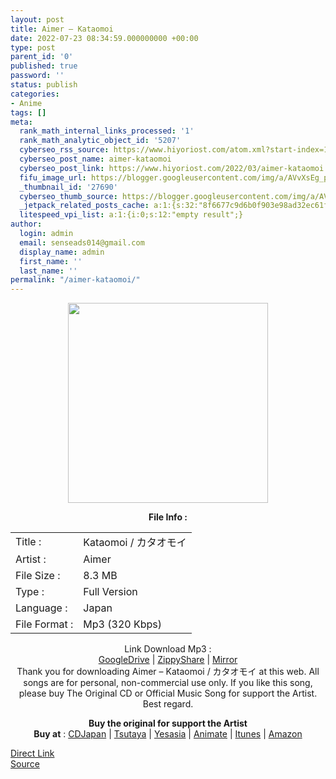 ```yaml
---
layout: post
title: Aimer – Kataomoi
date: 2022-07-23 08:34:59.000000000 +00:00
type: post
parent_id: '0'
published: true
password: ''
status: publish
categories:
- Anime
tags: []
meta:
  rank_math_internal_links_processed: '1'
  rank_math_analytic_object_id: '5207'
  cyberseo_rss_source: https://www.hiyoriost.com/atom.xml?start-index=1
  cyberseo_post_name: aimer-kataomoi
  cyberseo_post_link: https://www.hiyoriost.com/2022/03/aimer-kataomoi.html
  fifu_image_url: https://blogger.googleusercontent.com/img/a/AVvXsEg_pxfvqn5W93YktjfD7kW0Avi5mRawos5sE7kS1wamKrr0OCX5I-ylPPn20V7cYD1bkHT38b-6u8pvd262HoTbNjSHcUy5VKjK2MgUHUSU6CIrBg8FbUT6NaD-vQUD-PcGcOWiGyb6YCZeu6d9Nq5Akz88P1t5DrqskQGK3xmuVZz_Z86pD0O4VjsH
  _thumbnail_id: '27690'
  cyberseo_thumb_source: https://blogger.googleusercontent.com/img/a/AVvXsEg_pxfvqn5W93YktjfD7kW0Avi5mRawos5sE7kS1wamKrr0OCX5I-ylPPn20V7cYD1bkHT38b-6u8pvd262HoTbNjSHcUy5VKjK2MgUHUSU6CIrBg8FbUT6NaD-vQUD-PcGcOWiGyb6YCZeu6d9Nq5Akz88P1t5DrqskQGK3xmuVZz_Z86pD0O4VjsH
  _jetpack_related_posts_cache: a:1:{s:32:"8f6677c9d6b0f903e98ad32ec61f8deb";a:2:{s:7:"expires";i:1658621094;s:7:"payload";a:3:{i:0;a:1:{s:2:"id";i:27923;}i:1;a:1:{s:2:"id";i:27687;}i:2;a:1:{s:2:"id";i:27857;}}}}
  litespeed_vpi_list: a:1:{i:0;s:12:"empty result";}
author:
  login: admin
  email: senseads014@gmail.com
  display_name: admin
  first_name: ''
  last_name: ''
permalink: "/aimer-kataomoi/"
---
```

<div class="separator" style="clear: both; text-align: center;"><img src="{{ site.baseurl }}/assets/2022/07/AVvXsEg_pxfvqn5W93YktjfD7kW0Avi5mRawos5sE7kS1wamKrr0OCX5I-ylPPn20V7cYD1bkHT38b-6u8pvd262HoTbNjSHcUy5VKjK2MgUHUSU6CIrBg8FbUT6NaD-vQUD-PcGcOWiGyb6YCZeu6d9Nq5Akz88P1t5DrqskQGK3xmuVZz_Z86pD0O4VjsH" border="0" data-original-height="600" data-original-width="600" height="320" width="320" /></div>
<p> 
<div class="linkdownload" align="center"><b>File Info : </b></div>
<div class="info2" id="Info">
<table>
<tbody>
<tr>
<td class="tablex">Title :</td>
<td>Kataomoi / カタオモイ</td>
</tr>
<tr>
<td class="tablex">Artist :</td>
<td>Aimer</td>
</tr>
<tr>
<td class="tablex">File Size :</td>
<td>8.3 MB</td>
</tr>
<tr>
<td class="tablex">Type :</td>
<td>Full Version</td>
</tr>
<tr>
<td class="tablex">Language :</td>
<td>Japan</td>
</tr>
<tr>
<td class="tablex">File Format :</td>
<td>Mp3 (320 Kbps)</td>
</tr>
</tbody>
</table>
</div>
<div style="text-align: center;">
<div class="dlbod" id="boxdownload">
<div class="smokeddl">
<div class="linkdownload">Link Download Mp3 : </div>
<div class="smokeurl"><a href="https://drive.google.com/file/d/117Nd9TlzkNB42pCeCTZL_Ts6y0sSdUtE/view?usp=drivesdk" rel="nofollow noopener" target="_blank">GoogleDrive</a> | <a href="https://www47.zippyshare.com/v/C17Vt1F7/file.html" rel="nofollow noopener" target="_blank">ZippyShare</a> | <a href="https://www.mirrored.to/files/FSLGPVDL/Kataomoi._links" rel="nofollow noopener" target="_blank">Mirror</a> </div>
</div>
</div>
</div>
<div class="buycd" align="center">Thank you for downloading Aimer – Kataomoi / カタオモイ at this web. All songs are for personal, non-commercial use only. If you like this song, please buy The Original CD or Official Music Song for support the Artist. Best regard.
<p /></div>
<div class="buyat" align="center"><span class="syclons0"><b>Buy the original for support the Artist</b><br /> <b>Buy at</b> : <a href="https://www.cdjapan.co.jp/" target="_blank" rel="noopener">CDJapan</a> | <a href="https://shop.tsutaya.co.jp/" target="_blank" rel="noopener">Tsutaya</a> | <a href="https://www.yesasia.com/" target="_blank" rel="noopener">Yesasia</a> | <a href="https://www.animate-onlineshop.jp/" target="_blank" rel="noopener">Animate</a> | <a href="https://www.apple.com/jp/itunes" target="_blank" rel="noopener">Itunes</a> | <a href="https://amazon.co.jp/" target="_blank" rel="noopener">Amazon</a></span></p>
</div>
<link rel="stylesheet" href="https://cdnjs.cloudflare.com/ajax/libs/font-awesome/4.7.0/css/font-awesome.min.css" />
<div class="divbtn"> <a href="https://handymansurrender.com/fihup8buzv?key=94550f7ce39444073321dde3b8782f97" class="btn"><i class="fa fa-download"></i> Direct Link</a> <br /><a href="https://www.hiyoriost.com/2022/03/aimer-kataomoi.html">Source</a> </div>
